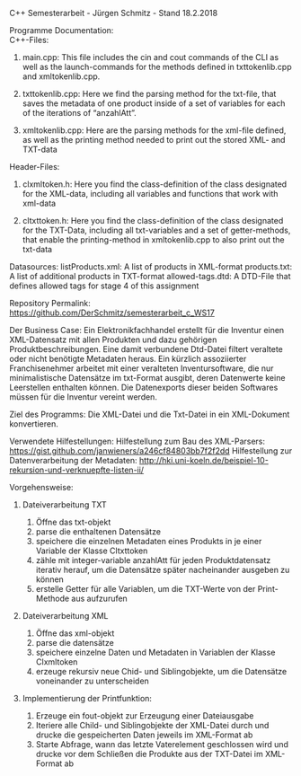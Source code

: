 C++ Semesterarbeit - Jürgen Schmitz - Stand 18.2.2018


Programme Documentation:        
C++-Files:        
1. main.cpp: This file includes the cin and cout commands of the CLI as well as the launch-commands for the methods defined in txttokenlib.cpp and xmltokenlib.cpp.


2. txttokenlib.cpp: Here we find the parsing method for the txt-file, that saves the metadata of one product inside of a set of variables for each of the iterations of “anzahlAtt”. 


3. xmltokenlib.cpp: Here are the parsing methods for the xml-file defined, as well as the printing method needed to print out the stored XML- and TXT-data


Header-Files:
1. clxmltoken.h: Here you find the class-definition of the class designated for the XML-data, including all variables and functions that work with xml-data


2. cltxttoken.h: Here you find the class-definition of the class designated for the TXT-Data, including all txt-variables and a set of getter-methods, that enable the printing-method in xmltokenlib.cpp to also print out the txt-data


Datasources:
listProducts.xml: A list of products in XML-format 
products.txt: A list of additional products in TXT-format
allowed-tags.dtd: A DTD-File that defines allowed tags for stage 4 of this assignment


Repository Permalink: https://github.com/DerSchmitz/semesterarbeit_c_WS17 


Der Business Case: Ein Elektronikfachhandel erstellt für die Inventur einen XML-Datensatz mit allen Produkten und dazu gehörigen Produktbeschreibungen. Eine damit verbundene Dtd-Datei filtert veraltete oder nicht benötigte Metadaten heraus. 
Ein kürzlich assoziierter Franchisenehmer arbeitet mit einer veralteten Inventursoftware, die nur minimalistische Datensätze im txt-Format ausgibt, deren Datenwerte keine Leerstellen enthalten können. Die Datenexports dieser beiden Softwares müssen für die Inventur vereint werden.


Ziel des Programms: Die XML-Datei und die Txt-Datei in ein XML-Dokument konvertieren.


Verwendete Hilfestellungen: 
Hilfestellung zum Bau des XML-Parsers: https://gist.github.com/janwieners/a246cf84803bb7f2f2dd 
Hilfestellung zur Datenverarbeitung der Metadaten:
http://hki.uni-koeln.de/beispiel-10-rekursion-und-verknuepfte-listen-ii/ 





Vorgehensweise: 
1. Dateiverarbeitung TXT
   1. Öffne das txt-objekt
   2. parse die enthaltenen Datensätze
   3. speichere die einzelnen Metadaten eines Produkts in je einer Variable der Klasse Cltxttoken
   4. zähle mit integer-variable anzahlAtt für jeden Produktdatensatz iterativ herauf, um die Datensätze später nacheinander ausgeben zu können
   5. erstelle Getter für alle Variablen, um die TXT-Werte von der Print-Methode aus aufzurufen


2. Dateiverarbeitung XML
   1. Öffne das xml-objekt 
   2. parse die datensätze
   3. speichere einzelne Daten und Metadaten in Variablen der Klasse Clxmltoken 
   4. erzeuge rekursiv neue Chid- und Siblingobjekte, um die Datensätze voneinander zu unterscheiden


3. Implementierung der Printfunktion:
   1. Erzeuge ein fout-objekt zur Erzeugung einer Dateiausgabe
   2. Iteriere alle Child- und Siblingobjekte der XML-Datei durch und drucke die gespeicherten Daten jeweils im XML-Format ab
   3. Starte Abfrage, wann das letzte Vaterelement geschlossen wird und drucke vor dem Schließen die Produkte aus der TXT-Datei im XML-Format ab

